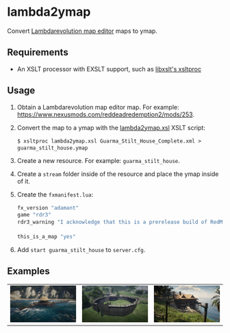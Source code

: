 # lambda2ymap

Convert [Lambdarevolution map editor](https://allmods.net/red-dead-redemption-2/tools-red-dead-redemption-2/rdr2-map-editor-v0-10/) maps to ymap.

## Requirements

- An XSLT processor with EXSLT support, such as [libxslt's xsltproc](http://www.xmlsoft.org/)

## Usage

1. Obtain a Lambdarevolution map editor map. For example: https://www.nexusmods.com/reddeadredemption2/mods/253.

2. Convert the map to a ymap with the [lambda2ymap.xsl](lambda2ymap.xsl) XSLT script:
   ```
   $ xsltproc lambda2ymap.xsl Guarma_Stilt_House_Complete.xml > guarma_stilt_house.ymap
   ```

3. Create a new resource. For example: `guarma_stilt_house`.

4. Create a `stream` folder inside of the resource and place the ymap inside of it.

5. Create the `fxmanifest.lua`:
   ```lua
   fx_version "adamant"
   game "rdr3"
   rdr3_warning "I acknowledge that this is a prerelease build of RedM, and I am aware my resources *will* become incompatible once RedM ships."
   
   this_is_a_map "yes"
   ```

6. Add `start guarma_stilt_house` to `server.cfg`.

## Examples

| | | |
|-|-|-|
| [![](examples/fishermans_bay/screenshot.jpg)](examples/fishermans_bay) | [![](examples/gladiator/screenshot.jpg)](examples/gladiator) | [![](examples/guarma_stilt_house/screenshot.jpg)](examples/guarma_stilt_house) |
